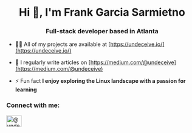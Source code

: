 <h1 align="center">Hi 👋, I'm Frank Garcia Sarmietno</h1>
<h3 align="center">Full-stack developer based in Atlanta</h3>

- 👨‍💻 All of my projects are available at [https://undeceive.io/](https://undeceive.io/)

- 📝 I regularly write articles on [https://medium.com/@undeceive](https://medium.com/@undeceive)

- ⚡ Fun fact **I enjoy exploring the Linux landscape with a passion for learning**

<h3 align="left">Connect with me:</h3>
<p align="left">
<a href="https://medium.com/@undeceive" target="blank"><img align="center" src="https://raw.githubusercontent.com/rahuldkjain/github-profile-readme-generator/master/src/images/icons/Social/medium.svg" alt="@undeceive" height="30" width="40" /></a>
</p>

